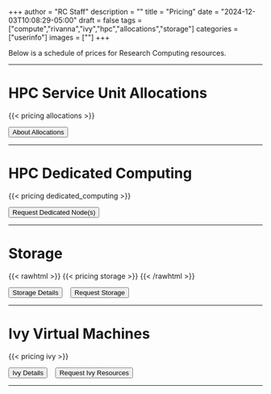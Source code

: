 +++
author = "RC Staff"
description = ""
title = "Pricing"
date = "2024-12-03T10:08:29-05:00"
draft = false
tags = ["compute","rivanna","ivy","hpc","allocations","storage"]
categories = ["userinfo"]
images = [""]
+++

<p class=lead>Below is a schedule of prices for Research Computing resources.</p>

- - -

# HPC Service Unit Allocations

{{< pricing allocations >}}

[<button class="btn btn-primary btn-sm">About Allocations</button>](/userinfo/hpc/access/)

- - -

# HPC Dedicated Computing

{{< pricing dedicated_computing >}}

[<button class="btn btn-primary btn-sm">Request Dedicated Node(s)</button>](/form/dedicated-computing/)

- - -

# Storage
<!-- {{< rawhtml >}}
{{< storagetable-pricing >}}
{{< /rawhtml >}} -->

{{< rawhtml >}}
  {{< pricing storage >}}
{{< /rawhtml >}}

[<button class="btn btn-primary btn-sm">Storage Details</button>](/userinfo/storage/)  &nbsp;&nbsp; [<button class="btn btn-primary btn-sm">Request Storage</button>](/form/storage/)

- - -

# Ivy Virtual Machines

{{< pricing ivy >}}

[<button class="btn btn-primary btn-sm">Ivy Details</button>](/userinfo/ivy) &nbsp;&nbsp; [<button class="btn btn-primary btn-sm">Request Ivy Resources</button>](https://services.rc.virginia.edu/)

- - -

<!--
# Skyline Virtual Machines

{{< skyline-pricing >}}

[<button class="btn btn-primary btn-sm">Request Skyline VM</button>](/form/skyline/)

- - - 
-->

<!--
# OMERO Image Database Service

{{< rawhtml >}}
<table class="table">
  <thead>
    <tr>
      <th>Name</th>
      <th>Security</th>
      <th>Cost</th>
    </tr>
  </thead>
  <tbody>
    <tr>
      <th scope="row">OMERO Storage</th>
      <td>Standard</td>
      <td>{{% storage-pricing omero %}} / TB per year</td>
    </tr>
  </tbody>
</table>  
{{< /rawhtml >}}

[<button class="btn btn-primary btn-sm">About OMERO</button>](/userinfo/omero) &nbsp;&nbsp; [<button class="btn btn-primary btn-sm">Request OMERO Access</button>](/form/omero/)

- - -
-->
